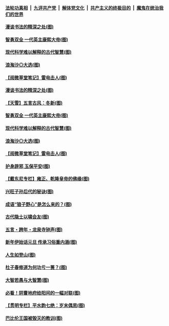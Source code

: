 

####  [法轮功真相](../../../../basic/blob/master/README.md?t=01042231) &nbsp;|&nbsp; [九评共产党](../../../../9ping.md/blob/master/README.md?t=01042231) &nbsp;|&nbsp; [解体党文化](../../../../jtdwh.md/blob/master/README.md?t=01042231)  &nbsp;|&nbsp; [共产主义的终极目的](../../../../gczydzjmd.md/blob/master/README.md?t=01042231) &nbsp;|&nbsp; [魔鬼在统治我们的世界](../../../../mgztzwmdsj.md/blob/master/README.md?t=01042231) 

#### [漫谈书法的精深之处(图)](../pages/p7/957830.md?t=01042231) 

#### [智勇双全 一代英主康熙大帝(图)](../pages/p7/956212.md?t=01042231) 


#### [现代科学难以解释的古代智慧(图)](../pages/p7/957823.md?t=01042231) 

#### [浪淘沙◎大选(图)](../pages/p7/957740.md?t=01042231) 

#### [【阅微草堂笔记】雷电击人(图)](../pages/p7/956823.md?t=01042231) 

#### [漫谈书法的精深之处(图)](../pages/p7/957830.md?t=01042231) 

#### [【天雪】五言古风：冬新(图)](../pages/p7/957844.md?t=01042231) 

#### [智勇双全 一代英主康熙大帝(图)](../pages/p7/956212.md?t=01042231) 


#### [现代科学难以解释的古代智慧(图)](../pages/p7/957823.md?t=01042231) 

#### [浪淘沙◎大选(图)](../pages/p7/957740.md?t=01042231) 

#### [【阅微草堂笔记】雷电击人(图)](../pages/p7/956823.md?t=01042231) 

#### [护身辟邪 玉保平安(图)](../pages/p7/957594.md?t=01042231) 

#### [【戴东尼专栏】雍正、乾隆皇帝的佛缘(图)](../pages/p7/951682.md?t=01042231) 

#### [兴旺子孙后代的秘诀(图)](../pages/p7/957592.md?t=01042231) 

#### [成语“狼子野心”是怎么来的？(图)](../pages/p7/957739.md?t=01042231) 

#### [古代隐士以啸会友(图)](../pages/p7/957286.md?t=01042231) 

#### [五言・跨年・龙泉寺钟声(图)](../pages/p7/957656.md?t=01042231) 

#### [新年伊始话元旦 传承习俗重内涵(图)](../pages/p7/957426.md?t=01042231) 

#### [人生如登山(图)](../pages/p7/957514.md?t=01042231) 

#### [杜子春修道为何功亏一篑？(图)](../pages/p7/957513.md?t=01042231) 

#### [大智若愚与大智慧(图)](../pages/p7/957199.md?t=01042231) 

#### [必看！阴曹地府给阳间的一幅对联(图)](../pages/p7/957416.md?t=01042231) 

#### [【贯明专栏】平水韵七绝：岁末偶思(图)](../pages/p7/957405.md?t=01042231) 

#### [巴比伦王国被毁灭的教训(图)](../pages/p7/957306.md?t=01042231) 

